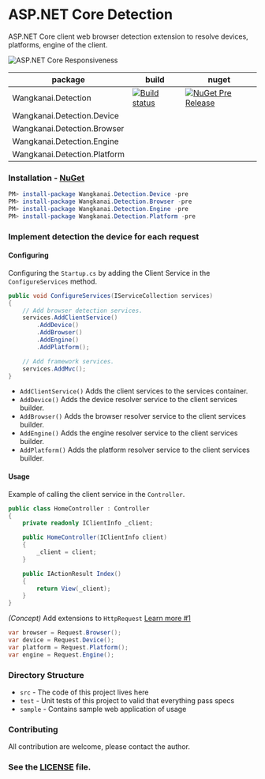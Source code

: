 # ASP.NET Core Detection

ASP.NET Core client web browser detection extension to resolve devices, platforms, engine of the client.

![ASP.NET Core Responsiveness](https://raw.githubusercontent.com/wangkanai/browser/master/asset/aspnet-core-browser.png)

package | build | nuget    |
--------|-------|----------|
Wangkanai.Detection | [![Build status](https://ci.appveyor.com/api/projects/status/nwke0v8dqp3xkgwr/branch/dev?svg=true)](https://ci.appveyor.com/project/wangkanai/browser/branch/dev) |  [![NuGet Pre Release](https://img.shields.io/nuget/vpre/Wangkanai.Browser.svg?maxAge=2592000)](https://www.nuget.org/packages/Wangkanai.Browser/)  |
Wangkanai.Detection.Device | | | 
Wangkanai.Detection.Browser | | | 
Wangkanai.Detection.Engine | | | 
Wangkanai.Detection.Platform | | | 

### Installation - [NuGet](https://www.nuget.org/packages/Wangkanai.Browser/)

```powershell
PM> install-package Wangkanai.Detection.Device -pre
PM> install-package Wangkanai.Detection.Browser -pre
PM> install-package Wangkanai.Detection.Engine -pre
PM> install-package Wangkanai.Detection.Platform -pre
```

### Implement detection the device for each request

#### Configuring
Configuring the `Startup.cs` by adding the Client Service in the `ConfigureServices` method.
```csharp
public void ConfigureServices(IServiceCollection services)
{
	// Add browser detection services.
    services.AddClientService()
		.AddDevice()
		.AddBrowser()
		.AddEngine()
		.AddPlatform();

    // Add framework services.
    services.AddMvc();
}
```
* `AddClientService()` Adds the client services to the services container.
* `AddDevice()` Adds the device resolver service to the client services builder.
* `AddBrowser()` Adds the browser resolver service to the client services builder.
* `AddEngine()` Adds the engine resolver service to the client services builder.
* `AddPlatform()` Adds the platform resolver service to the client services builder.


#### Usage

Example of calling the client service in the `Controller`.
```csharp
public class HomeController : Controller
{
    private readonly IClientInfo _client;

    public HomeController(IClientInfo client)
    {
        _client = client;
    }

    public IActionResult Index()
    {            
        return View(_client);
    }
}
```
*(Concept)* Add extensions to `HttpRequest` [Learn more #1](/../../issues/1)
```csharp
var browser = Request.Browser();
var device = Request.Device();
var platform = Request.Platform();
var engine = Request.Engine();
```

### Directory Structure
* `src` - The code of this project lives here
* `test` - Unit tests of this project to valid that everything pass specs
* `sample` - Contains sample web application of usage

### Contributing

All contribution are welcome, please contact the author.

### See the [LICENSE](https://github.com/wangkanai/Browser/blob/master/LICENSE) file.
